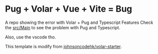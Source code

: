 # Pug + Volar + Vue + Vite = Bug

A repo showing the error with Volar + Pug and Typescript Features
Check the [src/Main](./src/App.vue) to see the problem with Pug and Typescript.

Also, use the vscode tho.

This template is modify from [johnsoncodehk/volar-starter](https://github.com/johnsoncodehk/volar-starter).
